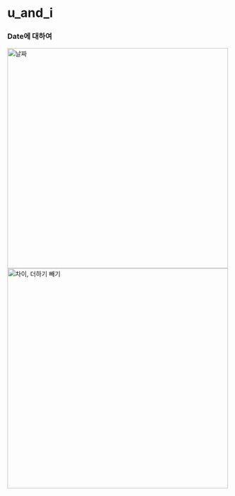 # u_and_i

### Date에 대하여
<img width="500" alt="날짜" src="https://github.com/leejihyeon240/FlutterStudy/assets/59243729/b73637ac-c569-43cd-9ba6-8d1b8f15dda6">
<br>
<img width="500" alt="차이, 더하기 빼기" src="https://github.com/leejihyeon240/FlutterStudy/assets/59243729/a166f546-cbbe-452d-ab31-b66cb8c6b9ef">

